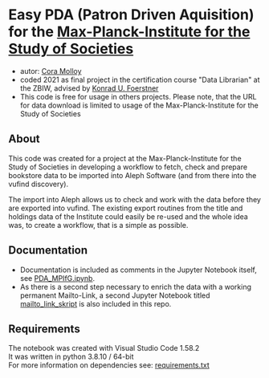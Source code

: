 # Easy PDA (Patron Driven Aquisition) for the [Max-Planck-Institute for the Study of Societies](http://www.mpifg.de)

- autor: [Cora Molloy](mailto:cm@mpifg.de)
- coded 2021 as final project in the certification course "Data Librarian" at the ZBIW, advised by [Konrad U. Foerstner](https://github.com/konrad)
- This code is free for usage in others projects. Please note, that the URL for data download is limited to usage of the Max-Planck-Institute for the Study of Societies

## About

This code was created for a project at the Max-Planck-Institute for the Study of Societies in developing a workflow to fetch, check and prepare bookstore data to be imported into Aleph Software (and from there into the vufind discovery).

The import into Aleph allows us to check and work with the data before they are exported into vufind. The existing export routines from the title and holdings data of the Institute could easily be re-used and the whole idea was, to create a workflow, that is a simple as possible.

## Documentation

- Documentation is included as comments in the Jupyter Notebook itself, see [PDA_MPIfG.ipynb](PDA_MPIfG.ipynb).
- As there is a second step necessary to enrich the data with a working permanent Mailto-Link, a second Jupyter Notebook titled [mailto_link_skript](mailto_link_skript.ipynb) is also included in this repo.

## Requirements

The notebook was created with Visual Studio Code 1.58.2  
It was written in python 3.8.10 / 64-bit  
For more information on dependencies see: [requirements.txt](requirements.txt)  
